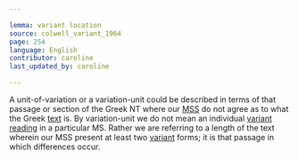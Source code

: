 ```yaml
---

lemma: variant location
source: colwell_variant_1964
page: 254
language: English
contributor: caroline
last_updated_by: caroline

---
```


A unit-of-variation or a variation-unit could be described in terms of that passage or section of the Greek NT where our [MSS](manuscript.html) do not agree as to what the Greek [text](text.html) is. By variation-unit we do not mean an individual [variant reading](readingVariant.html) in a particular MS. Rather we are referring to a length of the text wherein our MSS present at least two [variant](variant.html) forms; it is that passage in which differences occur.
